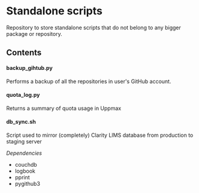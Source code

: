 # Standalone scripts

Repository to store standalone scripts that do not belong to any bigger package or repository.

## Contents

#### backup_gihtub.py
Performs a backup of all the repositories in user's GitHub account.

#### quota_log.py
Returns a summary of quota usage in Uppmax

#### db_sync.sh
Script used to mirror (completely) Clarity LIMS database from production to staging server

*Dependencies*

* couchdb
* logbook
* pprint
* pygithub3


